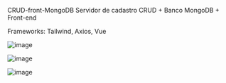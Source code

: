CRUD-front-MongoDB
Servidor de cadastro 
CRUD +
Banco MongoDB +
Front-end

Frameworks:
Tailwind,
Axios,
Vue


![image](https://user-images.githubusercontent.com/101189877/170153929-024b02c3-610a-4fe2-8601-60f1a5a1c430.png)

![image](https://user-images.githubusercontent.com/101189877/170153989-c62f2020-1f2f-49ae-a9eb-154d5375c26c.png)

![image](https://user-images.githubusercontent.com/101189877/170154001-dfcd4ba5-dfc7-41e9-922f-f10d855ef888.png)

